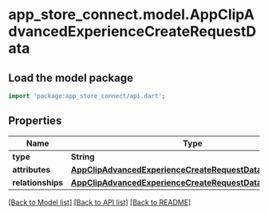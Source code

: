 # app_store_connect.model.AppClipAdvancedExperienceCreateRequestData

## Load the model package
```dart
import 'package:app_store_connect/api.dart';
```

## Properties
Name | Type | Description | Notes
------------ | ------------- | ------------- | -------------
**type** | **String** |  | 
**attributes** | [**AppClipAdvancedExperienceCreateRequestDataAttributes**](AppClipAdvancedExperienceCreateRequestDataAttributes.md) |  | 
**relationships** | [**AppClipAdvancedExperienceCreateRequestDataRelationships**](AppClipAdvancedExperienceCreateRequestDataRelationships.md) |  | 

[[Back to Model list]](../README.md#documentation-for-models) [[Back to API list]](../README.md#documentation-for-api-endpoints) [[Back to README]](../README.md)


